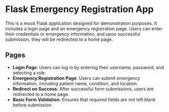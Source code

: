 # Flask Emergency Registration App

This is a mock Flask application designed for demonstration purposes. It includes a login page and an emergency registration page. Users can enter their credentials or emergency information, and upon successful submission, they will be redirected to a home page.

## Pages

- **Login Page**: Users can log in by entering their username, password, and selecting a role.
- **Emergency Registration Page**: Users can submit emergency information, including patient name, condition, and location.
- **Redirect on Success**: After successful form submissions, users are redirected to a home page.
- **Basic Form Validation**: Ensures that required fields are not left blank before submission.

